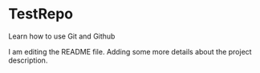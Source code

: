 # TestRepo
Learn how to use Git and Github

I am editing the README file.
Adding some more details about the project description.

